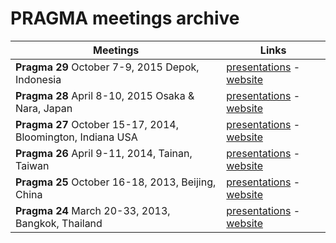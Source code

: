 PRAGMA meetings archive
=======================

Meetings                                         |   Links 
-------------------------------------------------|---------
**Pragma 29** October 7-9, 2015 Depok, Indonesia | [presentations][11] - [website][12]
**Pragma 28** April 8-10, 2015 Osaka & Nara, Japan | [presentations][9] - [website][10]
**Pragma 27** October 15-17, 2014, Bloomington, Indiana USA | [presentations][7] - [website][8]
**Pragma 26** April 9-11, 2014, Tainan, Taiwan   | [presentations][1] - [website][2]
**Pragma 25** October 16-18, 2013, Beijing, China | [presentations][3] - [website][4]
**Pragma 24** March 20-33, 2013, Bangkok, Thailand | [presentations][5] - [website][6]

[1]: pragma26/readme.md 
[2]: http://pragma26.pragma-grid.net/dct/page/1
[3]: pragma25/readme.md 
[4]: http://pragma25.pragma-grid.net/dct/page/1
[5]: pragma24/readme.md 
[6]: http://pragma24.pragma-grid.net/dct/page/1
[7]: pragma27/readme.md 
[8]: http://pragma27.pragma-grid.net/dct/page/1
[9]: pragma28/readme.md
[10]: http://pragma28.pragma-grid.net/dct/page/1
[11]: pragma29/readme.rst
[12]: http://pragma29.pragma-grid.net/dct/page/1

